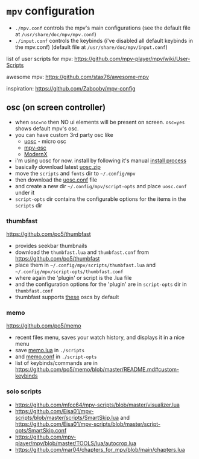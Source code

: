 # `mpv` configuration

- `./mpv.conf` controls the mpv's main configurations (see the default file at `/usr/share/doc/mpv/mpv.conf`)
- `./input.conf` controls the keybinds (i've disabled all default keybinds in the mpv.conf) (default file at `/usr/share/doc/mpv/input.conf`)

list of user scripts for mpv: <https://github.com/mpv-player/mpv/wiki/User-Scripts>

awesome mpv: <https://github.com/stax76/awesome-mpv>

inspiration: <https://github.com/Zabooby/mpv-config>

## osc (on screen controller)

- when `osc=no` then NO ui elements will be present on screen. `osc=yes` shows default mpv's osc.
- you can have custom 3rd party osc like
  - [uosc](https://github.com/tomasklaen/uosc) - micro osc
  - [mpv-osc](https://github.com/maoiscat/mpv-osc-modern)
  - [ModernX](https://github.com/zydezu/ModernX)
- i'm using uosc for now. install by following it's manual [install process](https://github.com/tomasklaen/uosc#manual)
- basically download latest [uosc.zip](https://github.com/tomasklaen/uosc/releases/latest/download/uosc.zip)
- move the `scripts` and `fonts` dir to `~/.config/mpv`
- then download the [uosc.conf](https://github.com/tomasklaen/uosc/releases/latest/download/uosc.conf) file
- and create a new dir `~/.config/mpv/script-opts` and place `uosc.conf` under it
- `script-opts` dir contains the configurable options for the items in the `scripts` dir

### thumbfast

<https://github.com/po5/thumbfast>

- provides seekbar thumbnails
- download the `thumbfast.lua` and `thumbfast.conf` from <https://github.com/po5/thumbfast>
- place them in `~/.config/mpv/scripts/thumbfast.lua` and `~/.config/mpv/script-opts/thumbfast.conf`
- where again the 'plugin' or script is the .lua file
- and the configuration options for the 'plugin' are in `script-opts` dir in `thumbfast.conf`
- thumbfast supports [these](https://github.com/po5/thumbfast#ui-support) oscs by default

### memo

<https://github.com/po5/memo>

- recent files menu, saves your watch history, and displays it in a nice menu
- save [memo.lua](https://github.com/po5/memo/blob/master/memo.lua) in `./scripts`
- and [memo.conf](https://github.com/po5/memo/blob/master/memo.conf) in `./script-opts`
- list of keybinds/commands are in <https://github.com/po5/memo/blob/master/README.md#custom-keybinds>

### solo scripts

- <https://github.com/mfcc64/mpv-scripts/blob/master/visualizer.lua>
- <https://github.com/Eisa01/mpv-scripts/blob/master/scripts/SmartSkip.lua> and <https://github.com/Eisa01/mpv-scripts/blob/master/script-opts/SmartSkip.conf>
- <https://github.com/mpv-player/mpv/blob/master/TOOLS/lua/autocrop.lua>
- <https://github.com/mar04/chapters_for_mpv/blob/main/chapters.lua>
